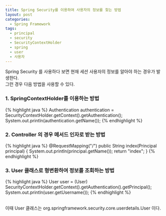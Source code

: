 ```yaml
---
title: Spring Security를 이용하여 사용자의 정보를 찾는 방법
layout: post
categories:
  - Spring Framework
tags:
  - principal
  - security
  - SecurityContextHolder
  - spring
  - user
  - 사용자
---
```

Spring Security 를 사용하다 보면 현재 세션 사용자의 정보를 알아야 하는 경우가 발생한다.  
그런 경우 다음 방법을 사용할 수 있다.


### 1. SpringContextHolder를 이용하는 방법

{% highlight java %}
Authentication authentication = SecurityContextHolder.getContext().getAuthentication();
System.out.println(authentication.getName());
{% endhighlight %}

### 2. Controller 의 경우 메서드 인자로 받는 방법

{% highlight java %}
	@RequestMapping("/")
    public String index(Principal principal) {
        System.out.println(principal.getName());
        return "index";
    }
{% endhighlight %}

### 3. User 클래스로 형변환하여 정보를 조회하는 방법

{% highlight java %}
User user = (User) SecurityContextHolder.getContext().getAuthentication().getPrincipal();
System.out.println(user.getUsername());
{% endhighlight %}

&nbsp;  
이때 User 클래스는 org.springframework.security.core.userdetails.User 이다.
